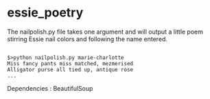 essie_poetry
============

The nailpolish.py file takes one argument and will output a little poem stirring Essie nail colors and following the name entered.

<code>
$>python nailpolish.py marie-charlotte  
Miss fancy pants miss matched, mezmerised    
Alligator purse all tied up, antique rose  
...
</code>

Dependencies : BeautifulSoup

